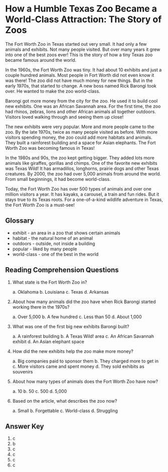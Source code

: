 # How a Humble Texas Zoo Became a World-Class Attraction: The Story of Zoos

The Fort Worth Zoo in Texas started out very small. It had only a few animals and exhibits. Not many people visited. But over many years it grew into one of the best zoos ever! This is the story of how a tiny Texas zoo became famous around the world.

In the 1960s, the Fort Worth Zoo was tiny. It had about 10 exhibits and just a couple hundred animals. Most people in Fort Worth did not even know it was there! The zoo did not have much money for new things. But in the early 1970s, that started to change. A new boss named Rick Barongi took over. He wanted to make the zoo world-class.

Barongi got more money from the city for the zoo. He used it to build cool new exhibits. One was an African Savannah area. For the first time, the zoo had rhinos, zebras, lions and other African animals all together outdoors. Visitors loved walking through and seeing them up close!

The new exhibits were very popular. More and more people came to the zoo. By the late 1970s, twice as many people visited as before. With more visitors spending money, the zoo could add more habitats and animals. They built a rainforest building and a space for Asian elephants. The Fort Worth Zoo was becoming famous in Texas!

In the 1980s and 90s, the zoo kept getting bigger. They added lots more animals like giraffes, gorillas and chimps. One of the favorite new exhibits was Texas Wild! It has armadillos, longhorns, prairie dogs and other Texas creatures. By 2000, the zoo had over 5,000 animals from around the world. From small beginnings, it had become world-class.

Today, the Fort Worth Zoo has over 500 types of animals and over one million visitors a year. It has kayaks, a carousel, a train and fun rides. But it stays true to its Texas roots. For a one-of-a-kind wildlife adventure in Texas, the Fort Worth Zoo is a must-see!

## Glossary

- exhibit - an area in a zoo that shows certain animals
- habitat - the natural home of an animal
- outdoors - outside, not inside a building
- popular - liked by many people
- world-class - one of the best in the world

## Reading Comprehension Questions

1. What state is the Fort Worth Zoo in?

   a. Oklahoma
   b. Louisiana
   c. Texas
   d. Arkansas

2. About how many animals did the zoo have when Rick Barongi started working there in the 1970s?

   a. Over 5,000
   b. A few hundred
   c. Less than 50
   d. About 1,000

3. What was one of the first big new exhibits Barongi built?

   a. A rainforest building
   b. A Texas Wild! area
   c. An African Savannah exhibit
   d. An Asian elephant space

4. How did the new exhibits help the zoo make more money?

   a. Big companies paid to sponsor them
   b. They charged more to get in
   c. More visitors came and spent money
   d. They sold exhibits as souvenirs

5. About how many types of animals does the Fort Worth Zoo have now?

   a. 10
   b. 50
   c. 500
   d. 5,000

6. Based on the article, what describes the zoo now?

   a. Small
   b. Forgettable
   c. World-class
   d. Struggling

## Answer Key

1. c
2. b
3. c
4. c
5. c
6. c
